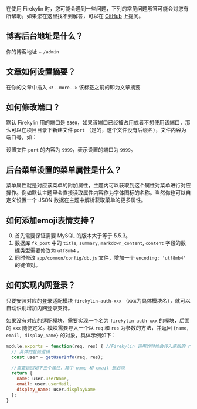 在使用 Firekylin 时，您可能会遇到一些问题，下列的常见问题解答可能会对您有所帮助。如果您在这里找不到解答，可以在 [GitHub](https://github.com/firekylin/firekylin/issues) 上提问。

## 博客后台地址是什么？
你的博客地址 + `/admin`

## 文章如何设置摘要？
在你的文章中插入 `<!--more-->` 该标签之前的即为文章摘要

## 如何修改端口？
默认 Firekylin 用的端口是  `8360`，如果该端口已经被占用或者不想使用该端口，那么可以在项目目录下新建文件 `port` （是的，这个文件没有后缀名），文件内容为端口号。如：  

设置文件 `port` 的内容为 `9999`，表示设置的端口为 `9999`。

## 后台菜单设置的菜单属性是什么？
菜单属性就是对应该菜单的附加属性，主题内可以获取到这个属性对菜单进行对应操作。例如默认主题里会直接读取属性内容作为字体图标的名称。当然你也可以自定义设置一个 JSON 数据在主题中解析获取菜单的更多属性。

## 如何添加emoji表情支持？
0. 首先需要保证需要 MySQL 的版本大于等于 5.5.3。
1. 数据库 `fk_post` 中的 `title`, `summary`, `markdown_content`, `content` 字段的数据类型需要修改为 `utf8mb4` 。
2. 同时修改 `app/common/config/db.js` 文件，增加一个 `encoding: 'utf8mb4'` 的键值对。

## 如何实现内网登录？

只要安装对应的登录适配模块 `firekylin-auth-xxx` （xxx为具体模块名），就可以自动识别增加内网登录支持。

如果没有对应的适配模块，需要实现一个名为 `firekylin-auth-xxx` 的模块，后面的 `xxx` 随便定义。模块需要导入一个以 `req` 和 `res` 为参数的方法，并返回 `{name, email, display_name}` 的对象，具体示例如下：

```js
module.exports = function(req, res) { //Firekylin 调用的时候会传入原始的 req 和 res 对象
  // 具体的登陆逻辑
  const user = getUserInfo(req, res);

  //需要返回如下三个属性，其中 name 和 email 是必须
  return {
    name: user.userName, 
    email: user.userMail, 
    display_name: user.displayName
  };
}
```